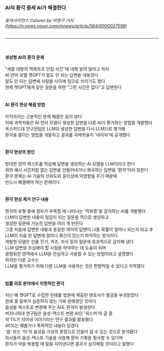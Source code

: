 ### AI의 환각 증세 AI가 해결한다
###### 동아사이언스 Column by 이병구 기자 (https://n.news.naver.com/mnews/article/584/0000027599)
---   
<br>

#### 생성형 AI의 환각 문제
"세종 대왕의 맥북프로 던짐 사건"에 대해 알려 달라고 하자   
AI 언어 모델 챗GPT가 말도 안 되는 답변을 내놓았다   
말도 안 되는 답변에 사람들 사이에 밈으로 쓰이기도 했다   
현재 챗GPT에게 같은 질문을 하면 "그런 사건은 없다"고 답변한다      
<br>

#### AI 환각 현상 해결 방법
아직까지는 근본적인 문제 해결은 쉽지 않다   
이에 과학자들은 AI 언어 모델이 생성한 답변을 다른 AI가 평가하는 방법을 개발했다   
옥스퍼드대 연구원팀은 LLM이 생성한 답변을 다시 LLM으로 평가해   
환각을 줄이는 방법을 개발하고 결과를 국제학술지 '네이처'에 공개했다   
<br>

#### 환각 현상의 원인
방대한 양의 텍스트를 학습해 답변을 생성하는 AI 모델을 LLM이라고 한다   
위의 예시 사건처럼 없는 답변을 만들어내거나 왜곡하는 답변을 '환각'이라 칭한다   
환각 문제는 AI 기술의 신뢰도와 윤리성에 악영향을 주기 때문에   
반드시 해결해야 하는 문제이다   
<br>

#### 환각 현상 제거 연구 내용
환각의 유형 중에 정보가 부족할 때 나타나는 '작화증'을 감지하는 AI를 개발했다   
LLM이 답변한 내용이 정답이 되는 질문을 역으로 생성하고   
생성한 질문에 가능한 답변을 여러 개 만든다   
그중 처음에 답변한 내용과 동일한 의미의 답변이 나올 확률이 얼마나 되는지 비교 후   
LLM이 처음 한 답변에 얼마나 확신이 있는지 파악하는 방식이다   
개발한 모델은 인물 전기, 퀴즈, 지식 등의 질문에 효과적으로 감지해 냈다   
LLM 답변을 조심해야 할 시점을 파악하는 데 도움이 되며   
광범위한 영역에서 LLM을 안심하고 사용할 수 있는 방법이라고 설명했다   
하지만 다른 교수는   
LLM을 평가하기 위해 다른 LLM을 사용하는 것은 편향적일 수 있다고 지적했다   
<br>

#### 법률 의료 분야에서 치명적인 환각
지난 해 챗GPT로 수집한 판례를 법원에 제출한 변호사가 벌금을 부과받았다   
판례 중 일부가 실존하지 않는 가짜 판례였던 것이다   
음성을 텍스트로 변환해 주는 AI도 환각이 발생한다   
버지니아대 연구팀은 음성-텍스트 변환 AI인 '위스퍼'의 글 중   
약 1%가 지어낸 이야기라는 연구 결과를 발표했다   
40%는 해롭거나 폭력적인 내용이 담겼다   
'음' 또는 '아'의 음성을 가상의 문장으로 만들어 낼 수 있는 것으로 분석됐다   
의사들이 음성-텍스트 기술을 사용해 환자 기록을 필사할 수 있다며   
환자가 약을 복용할 때 말을 지어낸다면 결과가 심각해질 것이라고 말했다   
<br>